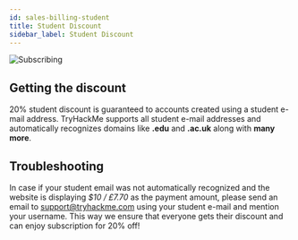 ```yaml
---
id: sales-billing-student
title: Student Discount
sidebar_label: Student Discount
---
```


![Subscribing](https://i.imgur.com/JWmOSir.png)

## Getting the discount
20% student discount is guaranteed to accounts created using a student e-mail address.
TryHackMe supports all student e-mail addresses and automatically recognizes domains like **.edu** and **.ac.uk** along with **many more**.

## Troubleshooting
In case if your student email was not automatically recognized and the website is displaying *$10 / £7.70* as the payment amount, please send an email to support@tryhackme.com using your student e-mail and mention your username.
This way we ensure that everyone gets their discount and can enjoy subscription for 20% off!

